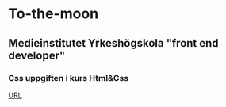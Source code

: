 # To-the-moon
## Medieinstitutet Yrkeshögskola "front end developer" 
### Css uppgiften i kurs Html&Css

[URL]()
